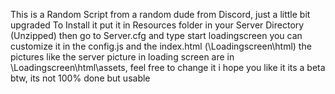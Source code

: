This is a Random Script from a random dude from Discord, just a little bit upgraded
To Install it put it in Resources folder in your Server Directory (Unzipped)
then go to Server.cfg and type start loadingscreen 
you can customize it in the config.js and the index.html (\Loadingscreen\html)
the pictures like the server picture in loading screen are in \Loadingscreen\html\assets, feel free to change it
i hope you like it
its a beta btw, its not 100% done but usable

